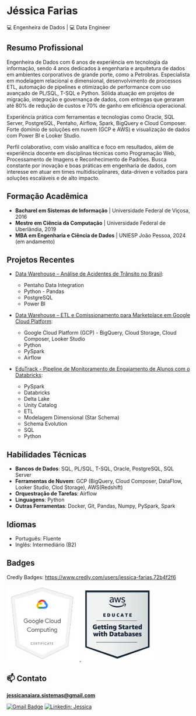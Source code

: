 <h1> Jéssica Farias</h1>

 <p>💻 Engenheira de Dados | 💻 Data Engineer </p>

## Resumo Profissional

Engenheira de Dados com 6 anos de experiência em tecnologia da informação, sendo 4 anos dedicados à engenharia e arquitetura de dados em ambientes corporativos de grande porte, como a 
Petrobras. Especialista em modelagem relacional e dimensional, desenvolvimento de processos ETL, automação de pipelines e otimização de performance com uso avançado de PL/SQL, T-SQL e Python. 
Sólida atuação em projetos de migração, integração e governança de dados, com entregas que geraram até 80% de redução de custos e 70% de ganho em eficiência operacional. 

Experiência prática com ferramentas e tecnologias como Oracle, SQL Server, PostgreSQL, Pentaho, Airflow, Spark, BigQuery e Cloud Composer. Forte domínio de soluções em nuvem (GCP e AWS) e visualização de dados com Power BI e Looker Studio. 

Perfil colaborativo, com visão analítica e foco em resultados, além de experiência docente em disciplinas técnicas como Programação Web, Processamento de Imagens e Reconhecimento de Padrões. Busca constante por inovação e boas práticas em engenharia de dados, com interesse em atuar em times multidisciplinares, data-driven e voltados para soluções escaláveis e de alto impacto.

## Formação Acadêmica

- **Bacharel em Sistemas de Informação** | Universidade Federal de Viçosa, 2016
- **Mestre em Ciência da Computação** | Universidade Federal de Uberlândia, 2019
- **MBA em Engenharia e Ciência de Dados** | UNIESP João Pessoa, 2024 (em andamento)

## Projetos Recentes
-  [Data Warehouse – Análise de Acidentes de Trânsito no Brasil](https://github.com/jessdivaloper/analise_dados_UNIESP_MBA):
   - Pentaho Data Integration
   - Python - Pandas
   - PostgreSQL
   - Power BI
-  [Data Warehouse – ETL e Comissionamento para Marketplace em Google Cloud Platform](https://github.com/jessdivaloper/marketplace-data-analysis):
   - Google Cloud Platform (GCP) - BigQuery, Cloud Storage, Cloud Composer, Looker Studio
   - Python
   - PySpark
   - Airflow
 
 -  [EduTrack - Pipeline de Monitoramento de Engajamento de Alunos com o Databricks](https://github.com/jessdivaloper/edutrack):
    - PySpark
    - Databricks
    - Delta Lake
    - Unity Catalog
    - ETL
    - Modelagem Dimensional (Star Schema)
    - Schema Evolution
    - SQL 
    - Python

## Habilidades Técnicas

- **Bancos de Dados**: SQL, PL/SQL, T-SQL, Oracle, PostgreSQL, SQL Server
- **Ferramentas de Nuvem**: GCP (BigQuery, Cloud Composer, DataFlow, Looker Studio, Clod Storage), AWS(Redshift)
- **Orquestração de Tarefas**: Airflow
- **Linguagens**: Python
- **Outras Ferramentas**: Docker, Git, Pandas, Numpy, PySpark, Spark

## Idiomas

- Português: Fluente
- Inglês: Intermediário (B2)

## Badges
Credly Badges:  https://www.credly.com/users/jessica-farias.72b4f2f6

<a href="https://www.credly.com/users/jessica-farias.72b4f2f6">
  <img src="1.jpg" alt="Google Cloud Computing Foundations Certificate" width="200">
</a>
<a href="https://www.credly.com/users/jessica-farias.72b4f2f6">
  <img src="2.jpg" alt="AWS Educate Getting Started with Databases" width="200">
</a>



## 📫 Contato
**jessicanaiara.sistemas@gmail.com**

[![Gmail Badge](https://img.shields.io/badge/-jessicanaiara.sistemas@gmail.com-FF0000?style=flat-square&logo=Gmail&logoColor=white&link=mailto:jessicanaiara.sistemas@gmail.com)](mailto:{jessicanaiara.sistemas@gmail.com})
[![Linkedin: Jessica](https://img.shields.io/badge/-jessdivaloper-blue?style=flat-square&logo=Linkedin&logoColor=white&link=https://www.linkedin.com/in/jessica-naiara-farias/)](https://www.linkedin.com/in/jessica-naiara-farias/)
<br><br>

